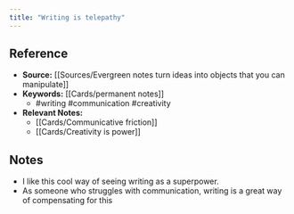 ```yaml
---
title: "Writing is telepathy"
---
```

## Reference
- **Source:** [[Sources/Evergreen notes turn ideas into objects that you can manipulate]]
- **Keywords:** [[Cards/permanent notes]]
	- #writing #communication #creativity 
- **Relevant Notes:** 
	- [[Cards/Communicative friction]]
	- [[Cards/Creativity is power]]
## Notes
- I like this cool way of seeing writing as a superpower.
- As someone who struggles with communication, writing is a great way of compensating for this